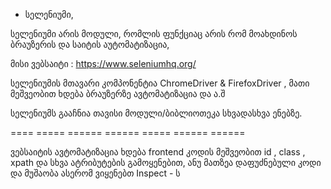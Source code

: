 - სელენიუმი,

სელენიუმი არის მოდული, რომლის ფუნქციაც არის რომ მოახდინოს ბრაუზერის და საიტის აუტომატიზაცია,

მისი ვებსაიტი : https://www.seleniumhq.org/

სელენიუმის მთავარი კომპონენტია ChromeDriver & FirefoxDriver , მათი მეშვეობით ხდება ბრაუზერზე ავტომატიზაცია და ა.შ


სელენიუმს გააჩნია თავისი მოდული/ბიბლიოთეკა სხვადასხვა ენებზე.

==== ===== ====== ====== ===== ====== ======

ვებსაიტის ავტომატიზაცია ხდება frontend კოდის მეშვეობით id , class , xpath და სხვა ატრიბუტების გამოყენებით, ანუ მათზეა დაფუძნებული
კოდი და მუშაობა
ასერომ ვიყენებთ Inspect - ს 
